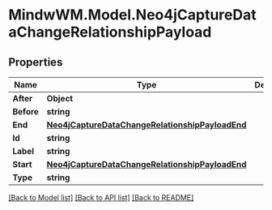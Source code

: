 # MindwWM.Model.Neo4jCaptureDataChangeRelationshipPayload

## Properties

Name | Type | Description | Notes
------------ | ------------- | ------------- | -------------
**After** | **Object** |  | 
**Before** | **string** |  | 
**End** | [**Neo4jCaptureDataChangeRelationshipPayloadEnd**](Neo4jCaptureDataChangeRelationshipPayloadEnd.md) |  | 
**Id** | **string** |  | 
**Label** | **string** |  | 
**Start** | [**Neo4jCaptureDataChangeRelationshipPayloadEnd**](Neo4jCaptureDataChangeRelationshipPayloadEnd.md) |  | 
**Type** | **string** |  | 

[[Back to Model list]](../README.md#documentation-for-models) [[Back to API list]](../README.md#documentation-for-api-endpoints) [[Back to README]](../README.md)

